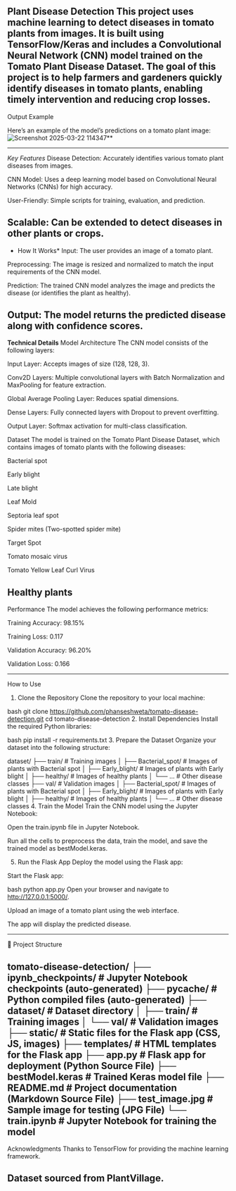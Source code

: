  **Plant Disease Detection**
This project uses machine learning to detect diseases in tomato plants from images. It is built using TensorFlow/Keras and includes a Convolutional Neural Network (CNN) model trained on the Tomato Plant Disease Dataset. The goal of this project is to help farmers and gardeners quickly identify diseases in tomato plants, enabling timely intervention and reducing crop losses.
--------------------------------------------------------------------------------------------
Output Example

Here’s an example of the model’s predictions on a tomato plant image:
![Screenshot 2025-03-22 114347](https://github.com/user-attachments/assets/9614fb1e-6a9e-4e2d-9a75-2be25da689c1)**

--------------------------------------------------------------------------------------------
*Key Features*
Disease Detection: Accurately identifies various tomato plant diseases from images.

CNN Model: Uses a deep learning model based on Convolutional Neural Networks (CNNs) for high accuracy.

User-Friendly: Simple scripts for training, evaluation, and prediction.

Scalable: Can be extended to detect diseases in other plants or crops.
--------------------------------------------------------------------------------------------

* How It Works*
Input: The user provides an image of a tomato plant.

Preprocessing: The image is resized and normalized to match the input requirements of the CNN model.

Prediction: The trained CNN model analyzes the image and predicts the disease (or identifies the plant as healthy).

Output: The model returns the predicted disease along with confidence scores.
--------------------------------------------------------------------------------------------

**Technical Details**
Model Architecture
The CNN model consists of the following layers:

Input Layer: Accepts images of size (128, 128, 3).

Conv2D Layers: Multiple convolutional layers with Batch Normalization and MaxPooling for feature extraction.

Global Average Pooling Layer: Reduces spatial dimensions.

Dense Layers: Fully connected layers with Dropout to prevent overfitting.

Output Layer: Softmax activation for multi-class classification.

Dataset
The model is trained on the Tomato Plant Disease Dataset, which contains images of tomato plants with the following diseases:

Bacterial spot

Early blight

Late blight

Leaf Mold

Septoria leaf spot

Spider mites (Two-spotted spider mite)

Target Spot

Tomato mosaic virus

Tomato Yellow Leaf Curl Virus

Healthy plants
----------------------------------------------------------------------------------------
Performance
The model achieves the following performance metrics:

Training Accuracy: 98.15%

Training Loss: 0.117

Validation Accuracy: 96.20%

Validation Loss: 0.166

----------------------------------------------------------------------------------------
How to Use
1. Clone the Repository
Clone the repository to your local machine:

bash
git clone https://github.com/phanseshweta/tomato-disease-detection.git
cd tomato-disease-detection
2. Install Dependencies
Install the required Python libraries:

bash
pip install -r requirements.txt
3. Prepare the Dataset
Organize your dataset into the following structure:


dataset/
├── train/                # Training images
│   ├── Bacterial_spot/   # Images of plants with Bacterial spot
│   ├── Early_blight/     # Images of plants with Early blight
│   ├── healthy/          # Images of healthy plants
│   └── ...               # Other disease classes
├── val/                  # Validation images
│   ├── Bacterial_spot/   # Images of plants with Bacterial spot
│   ├── Early_blight/     # Images of plants with Early blight
│   ├── healthy/          # Images of healthy plants
│   └── ...               # Other disease classes
4. Train the Model
Train the CNN model using the Jupyter Notebook:

Open the train.ipynb file in Jupyter Notebook.

Run all the cells to preprocess the data, train the model, and save the trained model as bestModel.keras.

5. Run the Flask App
Deploy the model using the Flask app:

Start the Flask app:

bash
python app.py
Open your browser and navigate to http://127.0.0.1:5000/.

Upload an image of a tomato plant using the web interface.

The app will display the predicted disease.

-------------------------------------------------------------------------------------------
📂 Project Structure

tomato-disease-detection/
├── ipynb_checkpoints/        # Jupyter Notebook checkpoints (auto-generated)
├── __pycache__/              # Python compiled files (auto-generated)
├── dataset/                  # Dataset directory
│   ├── train/                # Training images
│   └── val/                  # Validation images
├── static/                   # Static files for the Flask app (CSS, JS, images)
├── templates/                # HTML templates for the Flask app
├── app.py                    # Flask app for deployment (Python Source File)
├── bestModel.keras           # Trained Keras model file
├── README.md                 # Project documentation (Markdown Source File)
├── test_image.jpg            # Sample image for testing (JPG File)
└── train.ipynb               # Jupyter Notebook for training the model
-------------------------------------------------------------------------------------

 Acknowledgments
Thanks to TensorFlow for providing the machine learning framework.

Dataset sourced from PlantVillage.
--------------------------------------------------------------------------------------



